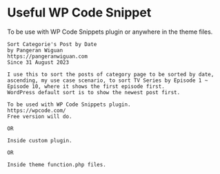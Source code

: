 # Useful WP Code Snippet
 To be use with WP Code Snippets plugin or anywhere in the theme files.

 	
    Sort Categorie's Post by Date
	by Pangeran Wiguan
	https://pangeranwiguan.com
	Since 31 August 2023

	I use this to sort the posts of category page to be sorted by date, ascending, my use case scenario, to sort TV Series by Episode 1 ~ Episode 10, where it shows the first episode first.
	WordPress default sort is to show the newest post first.

	To be used with WP Code Snippets plugin.
	https://wpcode.com/
	Free version will do.

	OR

	Inside custom plugin.

	OR

	Inside theme function.php files.


